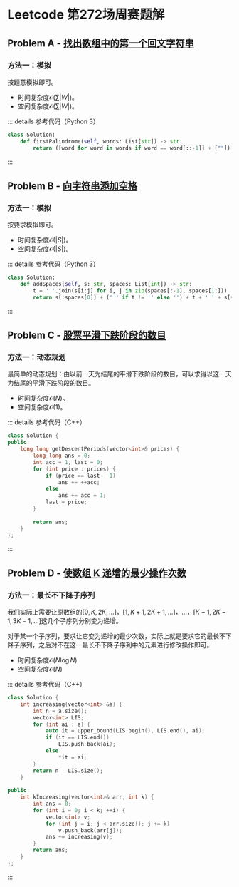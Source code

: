 # Leetcode 第272场周赛题解

## Problem A - [找出数组中的第一个回文字符串](https://leetcode.cn/problems/find-first-palindromic-string-in-the-array/)

### 方法一：模拟

按题意模拟即可。

- 时间复杂度$\mathcal{O}(\sum|W|)$。
- 空间复杂度$\mathcal{O}(\sum|W|)$。

::: details 参考代码（Python 3）

```python
class Solution:
    def firstPalindrome(self, words: List[str]) -> str:
        return ([word for word in words if word == word[::-1]] + [""])[0]
```

:::

## Problem B - [向字符串添加空格](https://leetcode.cn/problems/adding-spaces-to-a-string/)

### 方法一：模拟

按要求模拟即可。

- 时间复杂度$\mathcal{O}(|S|)$。
- 空间复杂度$\mathcal{O}(|S|)$。

::: details 参考代码（Python 3）

```python
class Solution:
    def addSpaces(self, s: str, spaces: List[int]) -> str:
        t = ' '.join(s[i:j] for i, j in zip(spaces[:-1], spaces[1:]))
        return s[:spaces[0]] + (' ' if t != '' else '') + t + ' ' + s[spaces[-1]:]
```

:::

## Problem C - [股票平滑下跌阶段的数目](https://leetcode.cn/problems/number-of-smooth-descent-periods-of-a-stock/)

### 方法一：动态规划

最简单的动态规划：由以前一天为结尾的平滑下跌阶段的数目，可以求得以这一天为结尾的平滑下跌阶段的数目。

- 时间复杂度$\mathcal{O}(N)$。
- 空间复杂度$\mathcal{O}(1)$。

::: details 参考代码（C++）

```cpp
class Solution {
public:
    long long getDescentPeriods(vector<int>& prices) {
        long long ans = 0;
        int acc = 1, last = 0;
        for (int price : prices) {
            if (price == last - 1)
                ans += ++acc;
            else
                ans += acc = 1;
            last = price;
        }
        
        return ans;
    }
};
```

:::

## Problem D - [使数组 K 递增的最少操作次数](https://leetcode.cn/problems/minimum-operations-to-make-the-array-k-increasing/)

### 方法一：最长不下降子序列

我们实际上需要让原数组的$[0,K,2K,\dots]$，$[1,K+1,2K+1,\dots]$，$\dots$，$[K-1,2K-1,3K-1,\dots]$这几个子序列分别变为递增。

对于某一个子序列，要求让它变为递增的最少次数，实际上就是要求它的最长不下降子序列，之后对不在这一最长不下降子序列中的元素进行修改操作即可。

- 时间复杂度$\mathcal{O}(N\log N)$
- 空间复杂度$\mathcal{O}(N)$

::: details 参考代码（C++）

```cpp
class Solution {
    int increasing(vector<int> &a) {
        int n = a.size();
        vector<int> LIS;
        for (int ai : a) {
            auto it = upper_bound(LIS.begin(), LIS.end(), ai);
            if (it == LIS.end())
                LIS.push_back(ai);
            else
                *it = ai;
        }
        return n - LIS.size();
    }
    
public:
    int kIncreasing(vector<int>& arr, int k) {
        int ans = 0;
        for (int i = 0; i < k; ++i) {
            vector<int> v;
            for (int j = i; j < arr.size(); j += k)
                v.push_back(arr[j]);
            ans += increasing(v);
        }
        return ans;
    }
};
```

:::

<Utterances />
